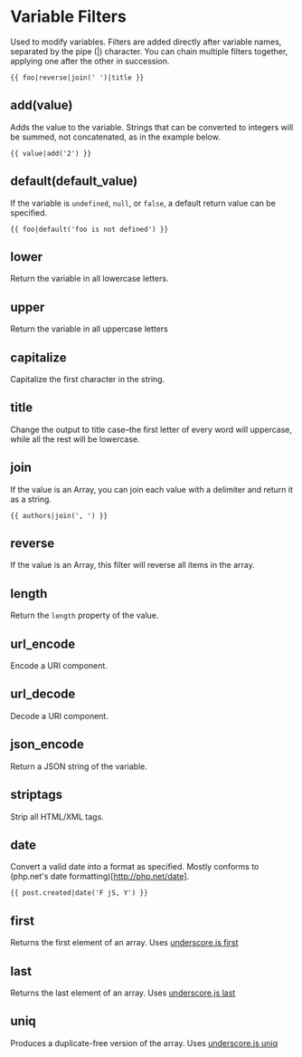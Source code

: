 # Variable Filters

Used to modify variables. Filters are added directly after variable names, separated by the pipe (|) character. You can chain multiple filters together, applying one after the other in succession.

    {{ foo|reverse|join(' ')|title }}

## add(value)

Adds the value to the variable. Strings that can be converted to integers will be summed, not concatenated, as in the example below.

    {{ value|add('2') }}

## default(default_value)

If the variable is `undefined`, `null`, or `false`, a default return value can be specified.

    {{ foo|default('foo is not defined') }}

## lower

Return the variable in all lowercase letters.

## upper

Return the variable in all uppercase letters

## capitalize

Capitalize the first character in the string.

## title

Change the output to title case–the first letter of every word will uppercase, while all the rest will be lowercase.

## join

If the value is an Array, you can join each value with a delimiter and return it as a string.

    {{ authors|join(', ') }}

## reverse

If the value is an Array, this filter will reverse all items in the array.

## length

Return the `length` property of the value.

## url_encode

Encode a URI component.

## url_decode

Decode a URI component.

## json_encode

Return a JSON string of the variable.

## striptags

Strip all HTML/XML tags.

## date

Convert a valid date into a format as specified. Mostly conforms to (php.net's date formatting)[http://php.net/date].

    {{ post.created|date('F jS, Y') }}

## first

Returns the first element of an array. Uses [underscore.js first](http://documentcloud.github.com/underscore/#first)

## last

Returns the last element of an array. Uses [underscore.js last](http://documentcloud.github.com/underscore/#last)

## uniq

Produces a duplicate-free version of the array. Uses [underscore.js uniq](http://documentcloud.github.com/underscore/#uniq)
